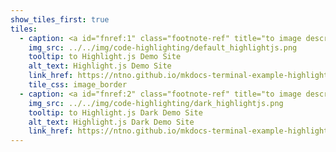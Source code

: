 ```yaml
---
show_tiles_first: true
tiles:
  - caption: <a id="fnref:1" class="footnote-ref" title="to image description" alt="to Default Highlight.js Bash example description." href="#fn:1">Highlight.js (Default)</a>
    img_src: ../../img/code-highlighting/default_highlightjs.png
    tooltip: to Highlight.js Demo Site
    alt_text: Highlight.js Demo Site
    link_href: https://ntno.github.io/mkdocs-terminal-example-highlightjs
    tile_css: image_border
  - caption: <a id="fnref:2" class="footnote-ref" title="to image description" alt="to Dark Highlight.js Bash example description." href="#fn:2">Highlight.js (Dark)</a>
    img_src: ../../img/code-highlighting/dark_highlightjs.png
    tooltip: to Highlight.js Dark Demo Site
    alt_text: Highlight.js Dark Demo Site
    link_href: https://ntno.github.io/mkdocs-terminal-example-highlightjs-dark
---
```

<style>
  .image_border a img {
    border: solid;
    border-width: thin;
    border-color: var(--secondary-color);
  }
</style>


[^1]: white background with green strings and brown commands.
[^2]: black background with bright green strings and orange commands.